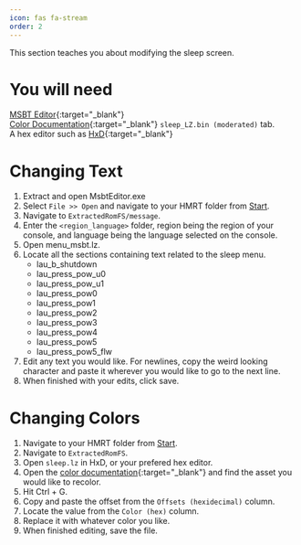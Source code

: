 ```yaml
---
icon: fas fa-stream
order: 2
---
```


This section teaches you about modifying the sleep screen.

# You will need
[MSBT Editor](https://github.com/IcySon55/3DLandMSBTeditor/releases){:target="_blank"}\
[Color Documentation](https://docs.google.com/spreadsheets/d/1Q-Im3P5zSqNi6zYqaXtyS138hCdcIJDY7WxRt_FWdrg/edit#gid=461605719&range=A1){:target="_blank"} `sleep_LZ.bin (moderated)` tab.\
A hex editor such as [HxD](https://mh-nexus.de/en/downloads.php?product=HxD20){:target="_blank"}

# Changing Text
1. Extract and open MsbtEditor.exe
2. Select `File >> Open` and navigate to your HMRT folder from [Start](/start#preparing-your-home-menu-for-modifications).
3. Navigate to `ExtractedRomFS/message`.
4. Enter the `<region_language>` folder, region being the region of your console, and language being the language selected on the console.
5. Open menu_msbt.lz.
6. Locate all the sections containing text related to the sleep menu.
    - lau_b_shutdown
    - lau_press_pow_u0
    - lau_press_pow_u1
    - lau_press_pow0
    - lau_press_pow1
    - lau_press_pow2
    - lau_press_pow3
    - lau_press_pow4
    - lau_press_pow5
    - lau_press_pow5_flw
7. Edit any text you would like. For newlines, copy the weird looking character and paste it wherever you would like to go to the next line.
8. When finished with your edits, click save.

# Changing Colors
1. Navigate to your HMRT folder from [Start](/start#preparing-your-home-menu-for-modifications).
2. Navigate to `ExtractedRomFS`.
3. Open `sleep.lz` in HxD, or your prefered hex editor.
4. Open the [color documentation](https://docs.google.com/spreadsheets/d/1Q-Im3P5zSqNi6zYqaXtyS138hCdcIJDY7WxRt_FWdrg/edit#gid=461605719&range=A1){:target="_blank"} and find the asset you would like to recolor.
5. Hit Ctrl + G.
6. Copy and paste the offset from the `Offsets (hexidecimal)` column.
7. Locate the value from the `Color (hex)` column.
8. Replace it with whatever color you like.
9. When finished editing, save the file.
